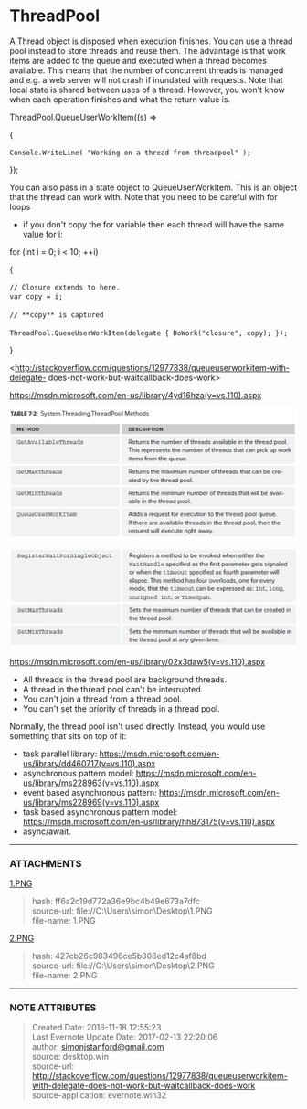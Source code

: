 # ThreadPool

A Thread object is disposed when execution finishes. You can use a thread pool
instead to store threads and reuse them. The advantage is that work items are
added to the queue and executed when a thread becomes available. This means
that the number of concurrent threads is managed and e.g. a web server will
not crash if inundated with requests. Note that local state is shared between
uses of a thread. However, you won't know when each operation finishes and
what the return value is.

  

ThreadPool.QueueUserWorkItem((s) =>

{

    Console.WriteLine( "Working on a thread from threadpool" );

});

  

You can also pass in a state object to QueueUserWorkItem. This is an object
that the thread can work with. Note that you need to be careful with for loops
- if you don't copy the for variable then each thread will have the same value
for i:

  

for (int i = 0; i < 10; ++i)

{

    // Closure extends to here.  
    var copy = i;  
  
    // **copy** is captured

    ThreadPool.QueueUserWorkItem(delegate { DoWork("closure", copy); });

}

<http://stackoverflow.com/questions/12977838/queueuserworkitem-with-delegate-
does-not-work-but-waitcallback-does-work>

  

<https://msdn.microsoft.com/en-us/library/4yd16hza(v=vs.110).aspx>

  

![noteattachment1][ff6a2c19d772a36e9bc4b49e673a7dfc]

![noteattachment2][427cb26c983496ce5b308ed12c4af8bd]  

<https://msdn.microsoft.com/en-us/library/02x3daw5(v=vs.110).aspx>

  

  * All threads in the thread pool are background threads.
  * A thread in the thread pool can't be interrupted.
  * You can't join a thread from a thread pool.
  * You can't set the priority of threads in a thread pool.

  

Normally, the thread pool isn't used directly. Instead, you would use
something that sits on top of it:

  

  * task parallel library: <https://msdn.microsoft.com/en-us/library/dd460717(v=vs.110).aspx> 
  * asynchronous pattern model: <https://msdn.microsoft.com/en-us/library/ms228963(v=vs.110).aspx> 
  * event based asynchronous pattern: <https://msdn.microsoft.com/en-us/library/ms228969(v=vs.110).aspx> 
  * task based asynchronous pattern model:  <https://msdn.microsoft.com/en-us/library/hh873175(v=vs.110).aspx> 
  * async/await.


---
### ATTACHMENTS
[ff6a2c19d772a36e9bc4b49e673a7dfc]: media/1.PNG
[1.PNG](media/1.PNG)
>hash: ff6a2c19d772a36e9bc4b49e673a7dfc  
>source-url: file://C:\Users\simon\Desktop\1.PNG  
>file-name: 1.PNG  

[427cb26c983496ce5b308ed12c4af8bd]: media/2.PNG
[2.PNG](media/2.PNG)
>hash: 427cb26c983496ce5b308ed12c4af8bd  
>source-url: file://C:\Users\simon\Desktop\2.PNG  
>file-name: 2.PNG  

---
### NOTE ATTRIBUTES
>Created Date: 2016-11-18 12:55:23  
>Last Evernote Update Date: 2017-02-13 22:20:06  
>author: simonjstanford@gmail.com  
>source: desktop.win  
>source-url: http://stackoverflow.com/questions/12977838/queueuserworkitem-with-delegate-does-not-work-but-waitcallback-does-work  
>source-application: evernote.win32  
<!--stackedit_data:
eyJoaXN0b3J5IjpbLTE0NTAzNzMxNTVdfQ==
-->